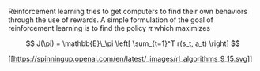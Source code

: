 Reinforcement learning tries to get computers to find their own behaviors through the use of rewards. A simple formulation of the goal of reinforcement learning is to find the policy $\pi$ which maximizes

$$
J(\pi) = \mathbb{E}\_\pi \left[ \sum_{t=1}^T r(s_t, a_t) \right]
$$

[[https://spinningup.openai.com/en/latest/_images/rl_algorithms_9_15.svg]]